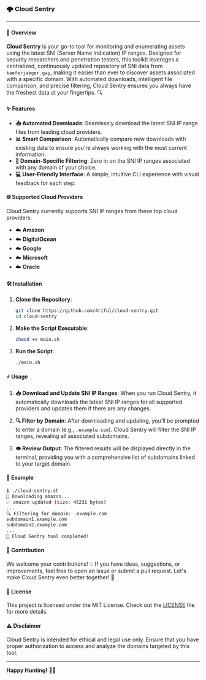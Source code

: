 ### 🌩️ Cloud Sentry 

---

#### 🚀 Overview

**Cloud Sentry** is your go-to tool for monitoring and enumerating assets using the latest SNI (Server Name Indication) IP ranges. Designed for security researchers and penetration testers, this toolkit leverages a centralized, continuously updated repository of SNI data from `kaeferjaeger.gay`, making it easier than ever to discover assets associated with a specific domain. With automated downloads, intelligent file comparison, and precise filtering, Cloud Sentry ensures you always have the freshest data at your fingertips. 🔍

#### ✨ Features

- **📥 Automated Downloads**: Seamlessly download the latest SNI IP range files from leading cloud providers.
- **📊 Smart Comparison**: Automatically compare new downloads with existing data to ensure you're always working with the most current information.
- **🔎 Domain-Specific Filtering**: Zero in on the SNI IP ranges associated with any domain of your choice.
- **💻 User-Friendly Interface**: A simple, intuitive CLI experience with visual feedback for each step.

#### 🌐 Supported Cloud Providers

Cloud Sentry currently supports SNI IP ranges from these top cloud providers:
- ☁️ **Amazon**
- ☁️ **DigitalOcean**
- ☁️ **Google**
- ☁️ **Microsoft**
- ☁️ **Oracle**

#### 🛠️ Installation

1. **Clone the Repository**:
   ```bash
   git clone https://github.com/4riful/cloud-sentry.git
   cd cloud-sentry
   ```

2. **Make the Script Executable**:
   ```bash
   chmod +x main.sh
   ```

3. **Run the Script**:
   ```bash
   ./main.sh
   ```

#### ⚡ Usage

1. **📥 Download and Update SNI IP Ranges**:
   When you run Cloud Sentry, it automatically downloads the latest SNI IP ranges for all supported providers and updates them if there are any changes.

2. **🔍 Filter by Domain**:
   After downloading and updating, you’ll be prompted to enter a domain (e.g., `.example.com`). Cloud Sentry will filter the SNI IP ranges, revealing all associated subdomains.

3. **👁️ Review Output**:
   The filtered results will be displayed directly in the terminal, providing you with a comprehensive list of subdomains linked to your target domain.

#### 📄 Example

```bash
$ ./cloud-sentry.sh
🚀 Downloading amazon...
✅ amazon updated (size: 45231 bytes)
...
🔍 Filtering for domain: .example.com
subdomain1.example.com
subdomain2.example.com
...
🎉 Cloud Sentry tool completed!
```

#### 🌱 Contribution

We welcome your contributions! 💡 If you have ideas, suggestions, or improvements, feel free to open an issue or submit a pull request. Let's make Cloud Sentry even better together! 🤝

#### 📜 License

This project is licensed under the MIT License. Check out the [LICENSE](LICENSE) file for more details.

#### ⚠️ Disclaimer

Cloud Sentry is intended for ethical and legal use only. Ensure that you have proper authorization to access and analyze the domains targeted by this tool.

---

**Happy Hunting!** 🎯🚀
